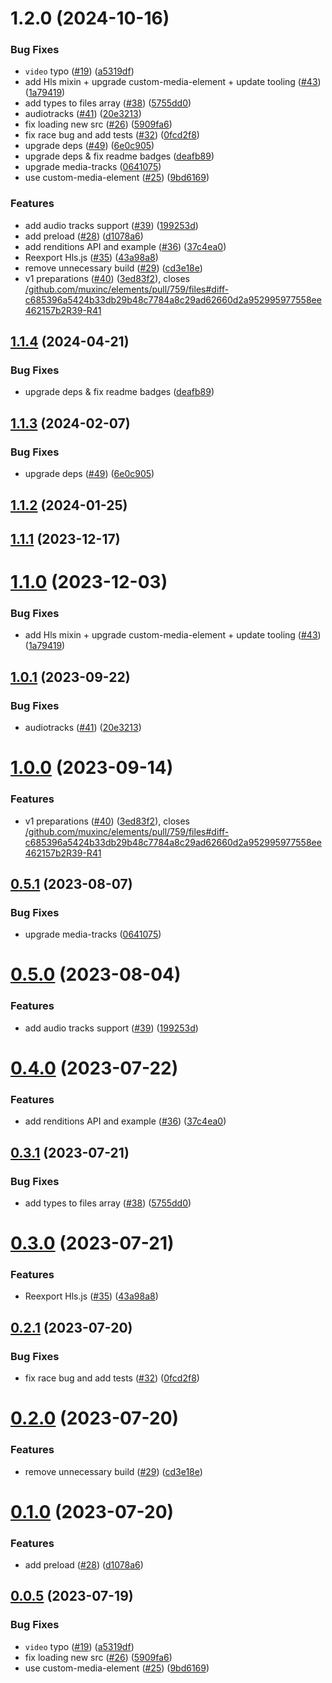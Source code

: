 # 1.2.0 (2024-10-16)


### Bug Fixes

* `video` typo ([#19](https://github.com/muxinc/hls-video-element/issues/19)) ([a5319df](https://github.com/muxinc/hls-video-element/commit/a5319df0d6fa063fec46fa979128fdcc8d1a420c))
* add Hls mixin + upgrade custom-media-element + update tooling ([#43](https://github.com/muxinc/hls-video-element/issues/43)) ([1a79419](https://github.com/muxinc/hls-video-element/commit/1a79419af046fa4f5a2949245c60297789df9925))
* add types to files array ([#38](https://github.com/muxinc/hls-video-element/issues/38)) ([5755dd0](https://github.com/muxinc/hls-video-element/commit/5755dd041e8bfd4ed2fceb81ee9406a92fc5850c))
* audiotracks ([#41](https://github.com/muxinc/hls-video-element/issues/41)) ([20e3213](https://github.com/muxinc/hls-video-element/commit/20e321378261702b232764592a27d1206cffe334))
* fix loading new src ([#26](https://github.com/muxinc/hls-video-element/issues/26)) ([5909fa6](https://github.com/muxinc/hls-video-element/commit/5909fa6e0bf2afc79ef956635db0a6224cc7aa17))
* fix race bug and add tests ([#32](https://github.com/muxinc/hls-video-element/issues/32)) ([0fcd2f8](https://github.com/muxinc/hls-video-element/commit/0fcd2f848465fc8bde99dd9a6f3a560988f5d016))
* upgrade deps ([#49](https://github.com/muxinc/hls-video-element/issues/49)) ([6e0c905](https://github.com/muxinc/hls-video-element/commit/6e0c9051b5b41242983f7a2861f739d6c97ece57))
* upgrade deps & fix readme badges ([deafb89](https://github.com/muxinc/hls-video-element/commit/deafb891b3a4bc308a97c53c1e2a10eaade20fce))
* upgrade media-tracks ([0641075](https://github.com/muxinc/hls-video-element/commit/06410757ac8a4eb3aaa92ef7951a067789e65c57))
* use custom-media-element ([#25](https://github.com/muxinc/hls-video-element/issues/25)) ([9bd6169](https://github.com/muxinc/hls-video-element/commit/9bd6169b271750c960c10ffd61d57c2e9bbef835))


### Features

* add audio tracks support ([#39](https://github.com/muxinc/hls-video-element/issues/39)) ([199253d](https://github.com/muxinc/hls-video-element/commit/199253dafaca9a63b99c6fb892526e9a100d70ac))
* add preload ([#28](https://github.com/muxinc/hls-video-element/issues/28)) ([d1078a6](https://github.com/muxinc/hls-video-element/commit/d1078a63023bfd512ceefc62474e2f3f181d7c21))
* add renditions API and example ([#36](https://github.com/muxinc/hls-video-element/issues/36)) ([37c4ea0](https://github.com/muxinc/hls-video-element/commit/37c4ea0b78d037ea487e1f434f48f0c9064a4424))
* Reexport Hls.js ([#35](https://github.com/muxinc/hls-video-element/issues/35)) ([43a98a8](https://github.com/muxinc/hls-video-element/commit/43a98a840282277471b83d4ccb70452b9781f2d3))
* remove unnecessary build ([#29](https://github.com/muxinc/hls-video-element/issues/29)) ([cd3e18e](https://github.com/muxinc/hls-video-element/commit/cd3e18e6bb0c48fdbd4cb97359d9f9a47d35fbfb))
* v1 preparations ([#40](https://github.com/muxinc/hls-video-element/issues/40)) ([3ed83f2](https://github.com/muxinc/hls-video-element/commit/3ed83f2b2a3cb9b68efee8f1d89c98978af212ab)), closes [/github.com/muxinc/elements/pull/759/files#diff-c685396a5424b33db29b48c7784a8c29ad62660d2a952995977558ee462157b2R39-R41](https://github.com//github.com/muxinc/elements/pull/759/files/issues/diff-c685396a5424b33db29b48c7784a8c29ad62660d2a952995977558ee462157b2R39-R41)



## [1.1.4](https://github.com/muxinc/hls-video-element/compare/v1.1.3...v1.1.4) (2024-04-21)


### Bug Fixes

* upgrade deps & fix readme badges ([deafb89](https://github.com/muxinc/hls-video-element/commit/deafb891b3a4bc308a97c53c1e2a10eaade20fce))



## [1.1.3](https://github.com/muxinc/hls-video-element/compare/v1.1.2...v1.1.3) (2024-02-07)


### Bug Fixes

* upgrade deps ([#49](https://github.com/muxinc/hls-video-element/issues/49)) ([6e0c905](https://github.com/muxinc/hls-video-element/commit/6e0c9051b5b41242983f7a2861f739d6c97ece57))



## [1.1.2](https://github.com/muxinc/hls-video-element/compare/v1.1.1...v1.1.2) (2024-01-25)



## [1.1.1](https://github.com/muxinc/hls-video-element/compare/v1.1.0...v1.1.1) (2023-12-17)



# [1.1.0](https://github.com/muxinc/hls-video-element/compare/v1.0.1...v1.1.0) (2023-12-03)


### Bug Fixes

* add Hls mixin + upgrade custom-media-element + update tooling ([#43](https://github.com/muxinc/hls-video-element/issues/43)) ([1a79419](https://github.com/muxinc/hls-video-element/commit/1a79419af046fa4f5a2949245c60297789df9925))



## [1.0.1](https://github.com/muxinc/hls-video-element/compare/v1.0.0...v1.0.1) (2023-09-22)


### Bug Fixes

* audiotracks ([#41](https://github.com/muxinc/hls-video-element/issues/41)) ([20e3213](https://github.com/muxinc/hls-video-element/commit/20e321378261702b232764592a27d1206cffe334))



# [1.0.0](https://github.com/muxinc/hls-video-element/compare/v0.5.1...v1.0.0) (2023-09-14)


### Features

* v1 preparations ([#40](https://github.com/muxinc/hls-video-element/issues/40)) ([3ed83f2](https://github.com/muxinc/hls-video-element/commit/3ed83f2b2a3cb9b68efee8f1d89c98978af212ab)), closes [/github.com/muxinc/elements/pull/759/files#diff-c685396a5424b33db29b48c7784a8c29ad62660d2a952995977558ee462157b2R39-R41](https://github.com//github.com/muxinc/elements/pull/759/files/issues/diff-c685396a5424b33db29b48c7784a8c29ad62660d2a952995977558ee462157b2R39-R41)



## [0.5.1](https://github.com/muxinc/hls-video-element/compare/v0.5.0...v0.5.1) (2023-08-07)


### Bug Fixes

* upgrade media-tracks ([0641075](https://github.com/muxinc/hls-video-element/commit/06410757ac8a4eb3aaa92ef7951a067789e65c57))



# [0.5.0](https://github.com/muxinc/hls-video-element/compare/v0.4.0...v0.5.0) (2023-08-04)


### Features

* add audio tracks support ([#39](https://github.com/muxinc/hls-video-element/issues/39)) ([199253d](https://github.com/muxinc/hls-video-element/commit/199253dafaca9a63b99c6fb892526e9a100d70ac))



# [0.4.0](https://github.com/muxinc/hls-video-element/compare/v0.3.1...v0.4.0) (2023-07-22)


### Features

* add renditions API and example ([#36](https://github.com/muxinc/hls-video-element/issues/36)) ([37c4ea0](https://github.com/muxinc/hls-video-element/commit/37c4ea0b78d037ea487e1f434f48f0c9064a4424))



## [0.3.1](https://github.com/muxinc/hls-video-element/compare/v0.3.0...v0.3.1) (2023-07-21)


### Bug Fixes

* add types to files array ([#38](https://github.com/muxinc/hls-video-element/issues/38)) ([5755dd0](https://github.com/muxinc/hls-video-element/commit/5755dd041e8bfd4ed2fceb81ee9406a92fc5850c))



# [0.3.0](https://github.com/muxinc/hls-video-element/compare/v0.2.1...v0.3.0) (2023-07-21)


### Features

* Reexport Hls.js ([#35](https://github.com/muxinc/hls-video-element/issues/35)) ([43a98a8](https://github.com/muxinc/hls-video-element/commit/43a98a840282277471b83d4ccb70452b9781f2d3))



## [0.2.1](https://github.com/muxinc/hls-video-element/compare/v0.2.0...v0.2.1) (2023-07-20)


### Bug Fixes

* fix race bug and add tests ([#32](https://github.com/muxinc/hls-video-element/issues/32)) ([0fcd2f8](https://github.com/muxinc/hls-video-element/commit/0fcd2f848465fc8bde99dd9a6f3a560988f5d016))



# [0.2.0](https://github.com/muxinc/hls-video-element/compare/v0.1.0...v0.2.0) (2023-07-20)


### Features

* remove unnecessary build ([#29](https://github.com/muxinc/hls-video-element/issues/29)) ([cd3e18e](https://github.com/muxinc/hls-video-element/commit/cd3e18e6bb0c48fdbd4cb97359d9f9a47d35fbfb))



# [0.1.0](https://github.com/muxinc/hls-video-element/compare/v0.0.5...v0.1.0) (2023-07-20)


### Features

* add preload ([#28](https://github.com/muxinc/hls-video-element/issues/28)) ([d1078a6](https://github.com/muxinc/hls-video-element/commit/d1078a63023bfd512ceefc62474e2f3f181d7c21))



## [0.0.5](https://github.com/muxinc/hls-video-element/compare/v0.0.4...v0.0.5) (2023-07-19)


### Bug Fixes

* `video` typo ([#19](https://github.com/muxinc/hls-video-element/issues/19)) ([a5319df](https://github.com/muxinc/hls-video-element/commit/a5319df0d6fa063fec46fa979128fdcc8d1a420c))
* fix loading new src ([#26](https://github.com/muxinc/hls-video-element/issues/26)) ([5909fa6](https://github.com/muxinc/hls-video-element/commit/5909fa6e0bf2afc79ef956635db0a6224cc7aa17))
* use custom-media-element ([#25](https://github.com/muxinc/hls-video-element/issues/25)) ([9bd6169](https://github.com/muxinc/hls-video-element/commit/9bd6169b271750c960c10ffd61d57c2e9bbef835))



